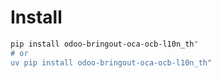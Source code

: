 # Install

```bash
pip install odoo-bringout-oca-ocb-l10n_th"
# or
uv pip install odoo-bringout-oca-ocb-l10n_th"
```
